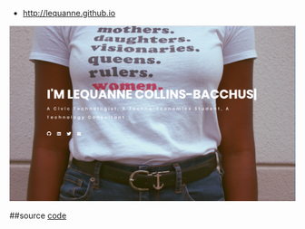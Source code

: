 
- http://lequanne.github.io

<p align="center">
  <img src="https://github.com/lequanne/lequanne.github.io/blob/master/assets/images/screenshot.PNG" width="850"/>
</p>

##source <a href="https://github.com/ismailtasdelen/one-page-website">code</a>
